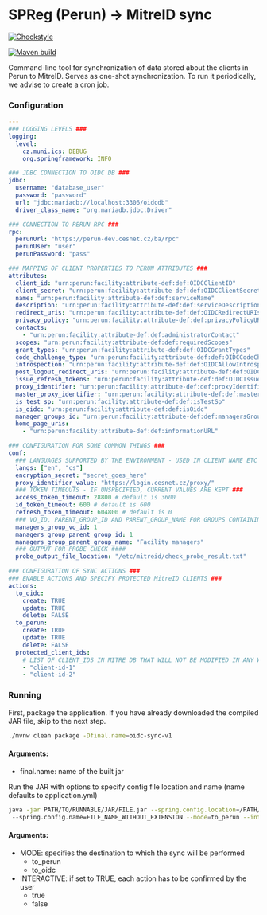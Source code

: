 # SPReg (Perun) -> MitreID sync
[![Checkstyle](https://github.com/CESNET/spreg_oidc_metadata_sync/actions/workflows/checkstyle.yml/badge.svg)](https://github.com/CESNET/spreg_oidc_metadata_sync/actions/workflows/checkstyle.yml)

[![Maven build](https://github.com/CESNET/spreg_oidc_metadata_sync/actions/workflows/maven.yml/badge.svg)](https://github.com/CESNET/spreg_oidc_metadata_sync/actions/workflows/maven.yml)

Command-line tool for synchronization of data stored about the clients in Perun to MitreID. 
Serves as one-shot synchronization. To run it periodically, we advise to create a cron job.

### Configuration
```yaml
---
### LOGGING LEVELS ###
logging:
  level:
    cz.muni.ics: DEBUG
    org.springframework: INFO

### JDBC CONNECTION TO OIDC DB ###
jdbc:
  username: "database_user"
  password: "password"
  url: "jdbc:mariadb://localhost:3306/oidcdb"
  driver_class_name: "org.mariadb.jdbc.Driver"

### CONNECTION TO PERUN RPC ###
rpc:
  perunUrl: "https://perun-dev.cesnet.cz/ba/rpc"
  perunUser: "user"
  perunPassword: "pass"

### MAPPING OF CLIENT PROPERTIES TO PERUN ATTRIBUTES ###
attributes:
  client_id: "urn:perun:facility:attribute-def:def:OIDCClientID"
  client_secret: "urn:perun:facility:attribute-def:def:OIDCClientSecret"
  name: "urn:perun:facility:attribute-def:def:serviceName"
  description: "urn:perun:facility:attribute-def:def:serviceDescription"
  redirect_uris: "urn:perun:facility:attribute-def:def:OIDCRedirectURIs"
  privacy_policy: "urn:perun:facility:attribute-def:def:privacyPolicyURL"
  contacts:
    - "urn:perun:facility:attribute-def:def:administratorContact"
  scopes: "urn:perun:facility:attribute-def:def:requiredScopes"
  grant_types: "urn:perun:facility:attribute-def:def:OIDCGrantTypes"
  code_challenge_type: "urn:perun:facility:attribute-def:def:OIDCCodeChallengeType"
  introspection: "urn:perun:facility:attribute-def:def:OIDCAllowIntrospection"
  post_logout_redirect_uris: "urn:perun:facility:attribute-def:def:OIDCPostLogoutRedirectURIs"
  issue_refresh_tokens: "urn:perun:facility:attribute-def:def:OIDCIssueRefreshTokens"
  proxy_identifier: "urn:perun:facility:attribute-def:def:proxyIdentifiers"
  master_proxy_identifier: "urn:perun:facility:attribute-def:def:masterProxyIdentifier"
  is_test_sp: "urn:perun:facility:attribute-def:def:isTestSp"
  is_oidc: "urn:perun:facility:attribute-def:def:isOidc"
  manager_groups_id: "urn:perun:facility:attribute-def:def:managersGroupId"
  home_page_uris:
    - "urn:perun:facility:attribute-def:def:informationURL"

### CONFIGURATION FOR SOME COMMON THINGS ###
conf:
  ### LANGUAGES SUPPORTED BY THE ENVIRONMENT - USED IN CLIENT NAME ETC ###
  langs: ["en", "cs"] 
  encryption_secret: "secret_goes_here"
  proxy_identifier_value: "https://login.cesnet.cz/proxy/"
  ### TOKEN TIMEOUTS - IF UNSPECIFIED, CURRENT VALUES ARE KEPT ###
  access_token_timeout: 28800 # default is 3600
  id_token_timeout: 600 # default is 600
  refresh_token_timeout: 604800 # default is 0
  ### VO_ID, PARENT_GROUP_ID AND PARENT_GROUP_NAME FOR GROUPS CONTAINING MANAGERS ###
  managers_group_vo_id: 1
  managers_group_parent_group_id: 1
  managers_group_parent_group_name: "Facility managers"
  ### OUTPUT FOR PROBE CHECK ####
  probe_output_file_location: "/etc/mitreid/check_probe_result.txt"

### CONFIGURATION OF SYNC ACTIONS ###
### ENABLE ACTIONS AND SPECIFY PROTECTED MitreID CLIENTS ###
actions:
  to_oidc:
    create: TRUE
    update: TRUE
    delete: FALSE
  to_perun:
    create: TRUE
    update: TRUE
    delete: FALSE
  protected_client_ids:
    # LIST OF CLIENT_IDS IN MITRE DB THAT WILL NOT BE MODIFIED IN ANY WAY #
    - "client-id-1"
    - "client-id-2"
```

### Running
First, package the application. If you have already downloaded the compiled JAR file, skip to the next step.
```bash 
./mvnw clean package -Dfinal.name=oidc-sync-v1
```
#### Arguments:
* final.name: name of the built jar

Run the JAR with options to specify config file location and name (name defaults to application.yml)
```bash
java -jar PATH/TO/RUNNABLE/JAR/FILE.jar --spring.config.location=/PATH/TO/DIR/WITH/CONFIG/
 --spring.config.name=FILE_NAME_WITHOUT_EXTENSION --mode=to_perun --interactive=true
```
#### Arguments:
* MODE: specifies the destination to which the sync will be performed
  * to\_perun
  * to\_oidc
* INTERACTIVE: if set to TRUE, each action has to be confirmed by the user
  * true
  * false
